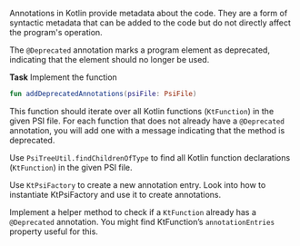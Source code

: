 Annotations in Kotlin provide metadata about the code. 
They are a form of syntactic metadata that can be added to the code but do not directly affect the program's operation.

The `@Deprecated` annotation marks a program element as deprecated, indicating that the element should no longer be used.

**Task**
Implement the function 
```kotlin
fun addDeprecatedAnnotations(psiFile: PsiFile)
```

This function should iterate over all Kotlin functions (`KtFunction`) in the given PSI file. 
For each function that does not already have a `@Deprecated` annotation, you will add one with a message indicating that the method is deprecated.

<div class="hint" title="How to find all function declarations">

Use `PsiTreeUtil.findChildrenOfType` to find all Kotlin function declarations (`KtFunction`) in the given PSI file.
</div>

<div class="hint" title="Creating annotations">

Use `KtPsiFactory` to create a new annotation entry. Look into how to instantiate KtPsiFactory and use it to create annotations.
</div>

<div class="hint" title="Checking for existing annotations">

Implement a helper method to check if a `KtFunction` already has a `@Deprecated` annotation. 
You might find KtFunction’s `annotationEntries` property useful for this.
</div>